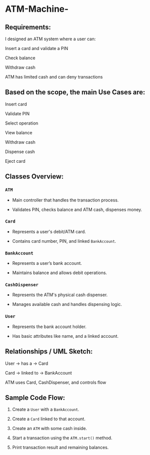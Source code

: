 # ATM-Machine-

## Requirements:

 I designed an ATM system where a user can:

 Insert a card and validate a PIN

 Check balance

 Withdraw cash

 ATM has limited cash and can deny transactions

## Based on the scope, the main Use Cases are:

 Insert card

 Validate PIN

 Select operation

 View balance

 Withdraw cash

 Dispense cash

 Eject card

## Classes Overview:

### `ATM`

- Main controller that handles the transaction process.
 
- Validates PIN, checks balance and ATM cash, dispenses money.

### `Card`

- Represents a user's debit/ATM card.
  
- Contains card number, PIN, and linked `BankAccount`.

### `BankAccount`

- Represents a user’s bank account.
  
- Maintains balance and allows debit operations.

### `CashDispenser`

- Represents the ATM's physical cash dispenser.
  
- Manages available cash and handles dispensing logic.

### `User`

- Represents the bank account holder.
  
- Has basic attributes like name, and a linked account.

## Relationships / UML Sketch:

  User → has a → Card

  Card → linked to → BankAccount

  ATM uses Card, CashDispenser, and controls flow
 

## Sample Code Flow:

1. Create a `User` with a `BankAccount`.
   
2. Create a `Card` linked to that account.
   
3. Create an `ATM` with some cash inside.
   
4. Start a transaction using the `ATM.start()` method.
   
5. Print transaction result and remaining balances.
















 
